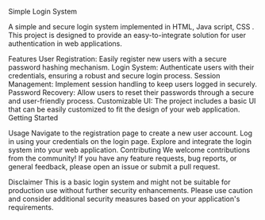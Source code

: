 Simple Login System

A simple and secure login system implemented in HTML, Java script, CSS . This project is designed to provide an easy-to-integrate solution for user authentication in web applications.

Features
User Registration: Easily register new users with a secure password hashing mechanism.
Login System: Authenticate users with their credentials, ensuring a robust and secure login process.
Session Management: Implement session handling to keep users logged in securely.
Password Recovery: Allow users to reset their passwords through a secure and user-friendly process.
Customizable UI: The project includes a basic UI that can be easily customized to fit the design of your web application.
Getting Started

Usage
Navigate to the registration page to create a new user account.
Log in using your credentials on the login page.
Explore and integrate the login system into your web application.
Contributing
We welcome contributions from the community! 
If you have any feature requests, bug reports, or general feedback, please open an issue or submit a pull request.

Disclaimer
This is a basic login system and might not be suitable for production use without further security enhancements. Please use caution and consider additional security measures based on your application's requirements.
